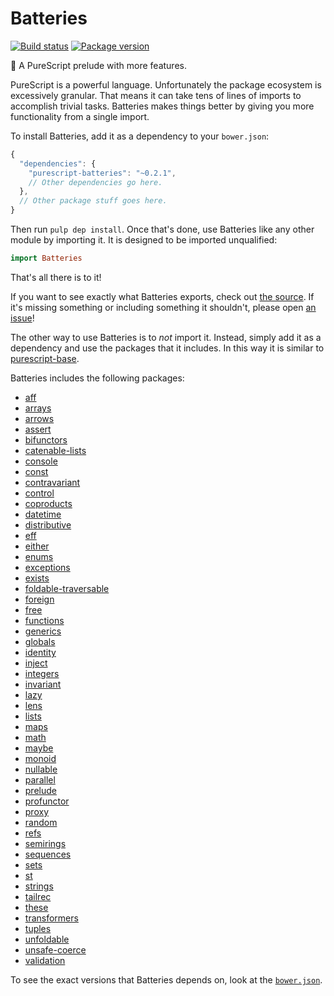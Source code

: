 # Batteries

[![Build status](https://img.shields.io/travis/tfausak/purescript-batteries.svg)](https://travis-ci.org/tfausak/purescript-batteries)
[![Package version](https://img.shields.io/bower/v/purescript-batteries.svg)](https://github.com/tfausak/purescript-batteries/releases)

:battery: A PureScript prelude with more features.

PureScript is a powerful language. Unfortunately the package ecosystem is
excessively granular. That means it can take tens of lines of imports to
accomplish trivial tasks. Batteries makes things better by giving you more
functionality from a single import.

To install Batteries, add it as a dependency to your `bower.json`:

``` js
{
  "dependencies": {
    "purescript-batteries": "~0.2.1",
    // Other dependencies go here.
  },
  // Other package stuff goes here.
}
```

Then run `pulp dep install`. Once that's done, use Batteries like any other
module by importing it. It is designed to be imported unqualified:

``` purescript
import Batteries
```

That's all there is to it!

If you want to see exactly what Batteries exports, check out [the source][]. If
it's missing something or including something it shouldn't, please open [an
issue][]!

The other way to use Batteries is to *not* import it. Instead, simply add it as
a dependency and use the packages that it includes. In this way it is similar
to [purescript-base][].

Batteries includes the following packages:

- [aff](https://github.com/slamdata/purescript-aff)
- [arrays](https://github.com/purescript/purescript-arrays)
- [arrows](https://github.com/purescript/purescript-arrows)
- [assert](https://github.com/purescript/purescript-assert)
- [bifunctors](https://github.com/purescript/purescript-bifunctors)
- [catenable-lists](https://github.com/purescript/purescript-catenable-lists)
- [console](https://github.com/purescript/purescript-console)
- [const](https://github.com/purescript/purescript-const)
- [contravariant](https://github.com/purescript/purescript-contravariant)
- [control](https://github.com/purescript/purescript-control)
- [coproducts](https://github.com/purescript/purescript-coproducts)
- [datetime](https://github.com/purescript/purescript-datetime)
- [distributive](https://github.com/purescript/purescript-distributive)
- [eff](https://github.com/purescript/purescript-eff)
- [either](https://github.com/purescript/purescript-either)
- [enums](https://github.com/purescript/purescript-enums)
- [exceptions](https://github.com/purescript/purescript-exceptions)
- [exists](https://github.com/purescript/purescript-exists)
- [foldable-traversable](https://github.com/purescript/purescript-foldable-traversable)
- [foreign](https://github.com/purescript/purescript-foreign)
- [free](https://github.com/purescript/purescript-free)
- [functions](https://github.com/purescript/purescript-functions)
- [generics](https://github.com/purescript/purescript-generics)
- [globals](https://github.com/purescript/purescript-globals)
- [identity](https://github.com/purescript/purescript-identity)
- [inject](https://github.com/purescript/purescript-inject)
- [integers](https://github.com/purescript/purescript-integers)
- [invariant](https://github.com/purescript/purescript-invariant)
- [lazy](https://github.com/purescript/purescript-lazy)
- [lens](https://github.com/purescript-contrib/purescript-lens)
- [lists](https://github.com/purescript/purescript-lists)
- [maps](https://github.com/purescript/purescript-maps)
- [math](https://github.com/purescript/purescript-math)
- [maybe](https://github.com/purescript/purescript-maybe)
- [monoid](https://github.com/purescript/purescript-monoid)
- [nullable](https://github.com/paf31/purescript-nullable)
- [parallel](https://github.com/purescript/purescript-parallel)
- [prelude](https://github.com/purescript/purescript-prelude)
- [profunctor](https://github.com/purescript/purescript-profunctor)
- [proxy](https://github.com/purescript/purescript-proxy)
- [random](https://github.com/purescript/purescript-random)
- [refs](https://github.com/purescript/purescript-refs)
- [semirings](https://github.com/purescript/purescript-semirings)
- [sequences](https://github.com/hdgarrood/purescript-sequences)
- [sets](https://github.com/purescript/purescript-sets)
- [st](https://github.com/purescript/purescript-st)
- [strings](https://github.com/purescript/purescript-strings)
- [tailrec](https://github.com/purescript/purescript-tailrec)
- [these](https://github.com/purescript/purescript-these)
- [transformers](https://github.com/purescript/purescript-transformers)
- [tuples](https://github.com/purescript/purescript-tuples)
- [unfoldable](https://github.com/purescript/purescript-unfoldable)
- [unsafe-coerce](https://github.com/purescript-contrib/purescript-unsafe-coerce)
- [validation](https://github.com/purescript/purescript-validation)

To see the exact versions that Batteries depends on, look at the
[`bower.json`][].

[the source]: ./src/Batteries.purs
[an issue]: https://github.com/tfausak/purescript-batteries/issues
[purescript-base]: https://github.com/purescript-contrib/purescript-base
[`bower.json`]: ./bower.json
